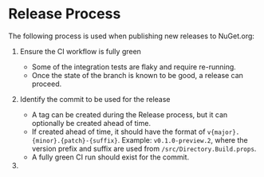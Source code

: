 # Release Process

The following process is used when publishing new releases to NuGet.org:

1. Ensure the CI workflow is fully green
    - Some of the integration tests are flaky and require re-running.
    - Once the state of the branch is known to be good, a release can proceed.

2. Identify the commit to be used for the release
    - A tag can be created during the Release process, but it can optionally be created ahead of time.
    - If created ahead of time, it should have the format of `v{major}.{minor}.{patch}-{suffix}`. Example: `v0.1.0-preview.2`, where the version prefix and suffix are used from `/src/Directory.Build.props`.
    - A fully green CI run should exist for the commit.

3.
